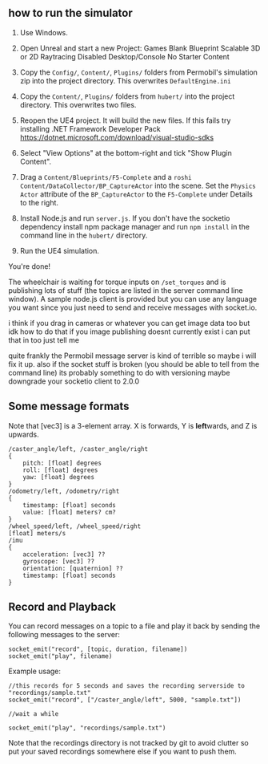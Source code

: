 ## how to run the simulator

1. Use Windows.
2. Open Unreal and start a new Project:
	Games
	Blank
	Blueprint
	Scalable 3D or 2D
	Raytracing Disabled
	Desktop/Console
	No Starter Content
	
3. Copy the `Config/`, `Content/`, `Plugins/` folders from Permobil's simulation zip into the project directory. This overwrites `DefaultEngine.ini`

4. Copy the `Content/`, `Plugins/` folders from `hubert/` into the project directory. This overwrites two files. 

5. Reopen the UE4 project. It will build the new files. If this fails try installing .NET Framework Developer Pack https://dotnet.microsoft.com/download/visual-studio-sdks

6. Select "View Options" at the bottom-right and tick "Show Plugin Content".

7. Drag a `Content/Blueprints/F5-Complete` and a `roshi Content/DataCollector/BP_CaptureActor` into the scene. Set the `Physics Actor` attribute of the `BP_CaptureActor` to the `F5-Complete` under Details to the right.

8. Install Node.js and run `server.js`. If you don't have the socketio dependency install npm package manager and run `npm install` in the command line in the `hubert/` directory.

9. Run the UE4 simulation.


You're done!

The wheelchair is waiting for torque inputs on `/set_torques` and is publishing lots of stuff (the topics are listed in the server command line window). A sample node.js client is provided but you can use any language you want since you just need to send and receive messages with socket.io.

i think if you drag in cameras or whatever you can get image data too but idk how to do that if you image publishing doesnt currently exist i can put that in too just tell me

quite frankly the Permobil message server is kind of terrible so maybe i will fix it up. also if the socket stuff is broken (you should be able to tell from the command line) its probably something to do with versioning maybe downgrade your socketio client to 2.0.0

## Some message formats
Note that [vec3] is a 3-element array. X is forwards, Y is **left**wards, and Z is upwards.

	/caster_angle/left, /caster_angle/right
	{
		pitch: [float] degrees
		roll: [float] degrees
		yaw: [float] degrees
	}
	/odometry/left, /odometry/right
	{
		timestamp: [float] seconds
		value: [float] meters? cm?
	}
	/wheel_speed/left, /wheel_speed/right
	[float] meters/s
	/imu
	{
		acceleration: [vec3] ??
		gyroscope: [vec3] ??
		orientation: [quaternion] ??
		timestamp: [float] seconds
	}

## Record and Playback
You can record messages on a topic to a file and play it back by sending the following messages to the server:

	socket_emit("record", [topic, duration, filename])
	socket_emit("play", filename)

Example usage:
	
	//this records for 5 seconds and saves the recording serverside to "recordings/sample.txt"
	socket_emit("record", ["/caster_angle/left", 5000, "sample.txt"])

	//wait a while

	socket_emit("play", "recordings/sample.txt")


Note that the recordings directory is not tracked by git to avoid clutter so put your saved recordings somewhere else if you want to push them.
	
